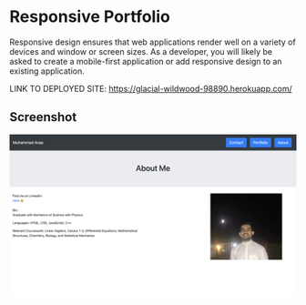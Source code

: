 # Responsive Portfolio

Responsive design ensures that web applications render well on a variety of devices and window or screen sizes. As a developer, you will likely be asked to create a mobile-first application or add responsive design to an existing application. 


LINK TO DEPLOYED SITE: https://glacial-wildwood-98890.herokuapp.com/

## Screenshot

<img src="Assets/Images/portfolio index ss.png">